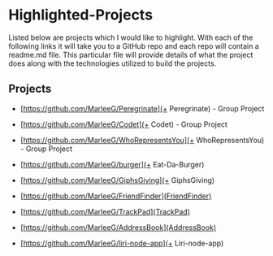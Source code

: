 # Highlighted-Projects


Listed below are projects which I would like to highlight. With each of the following links it will take you to a GitHub repo and each repo will contain a readme.md file. This particular file will provide details of what the project does along with the technologies utilized to build the projects. 

## Projects

* [https://github.com/MarleeG/Peregrinate](+ Peregrinate)  - Group Project

* [https://github.com/MarleeG/Codet](+ Codet) - Group Project

* [https://github.com/MarleeG/WhoRepresentsYou](+ WhoRepresentsYou) - Group Project

* [https://github.com/MarleeG/burger](+ Eat-Da-Burger)

* [https://github.com/MarleeG/GiphsGiving](+ GiphsGiving) 

* [https://github.com/MarleeG/FriendFinder](FriendFinder)

* [https://github.com/MarleeG/TrackPad](TrackPad)

* [https://github.com/MarleeG/AddressBook](AddressBook)

* [https://github.com/MarleeG/liri-node-app](+ Liri-node-app)
